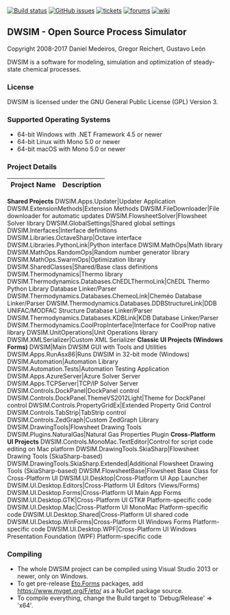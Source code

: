 [![Build status](https://ci.appveyor.com/api/projects/status/dpng11yi6dusqenr?svg=true)](https://ci.appveyor.com/project/DanWBR/dwsim5)
[![GitHub issues](https://img.shields.io/github/issues/DanWBR/dwsim5.svg)](https://github.com/DanWBR/dwsim5/issues)
[![tickets](https://img.shields.io/badge/view-tickets-blackgray.svg)](https://sourceforge.net/p/dwsim/tickets/)
[![forums](https://img.shields.io/badge/join-the%20forums-yellowgreen.svg)](https://sourceforge.net/p/dwsim/discussion/?source=navbar)
[![wiki](https://img.shields.io/badge/visit-website-blacksteelblue.svg)](http://dwsim.inforside.com.br)

## DWSIM - Open Source Process Simulator
Copyright 2008-2017 Daniel Medeiros, Gregor Reichert, Gustavo León

DWSIM is a software for modeling, simulation and optimization of steady-state chemical processes.

### License

DWSIM is licensed under the GNU General Public License (GPL) Version 3.

### Supported Operating Systems

- 64-bit Windows with .NET Framework 4.5 or newer
- 64-bit Linux with Mono 5.0 or newer
- 64-bit macOS with Mono 5.0 or newer

### Project Details

**Project Name** | **Description**
------------ | -------------
**Shared Projects**
DWSIM.Apps.Updater|Updater Application
DWSIM.ExtensionMethods|Extension Methods
DWSIM.FileDownloader|File downloader for automatic updates
DWSIM.FlowsheetSolver|Flowsheet Solver library
DWSIM.GlobalSettings|Shared global settings
DWSIM.Interfaces|Interface definitions
DWSIM.Libraries.OctaveSharp|Octave interface 
DWSIM.Libraries.PythonLink|Python interface 
DWSIM.MathOps|Math library
DWSIM.MathOps.RandomOps|Random number generator library
DWSIM.MathOps.SwarmOps|Optimization library
DWSIM.SharedClasses|Shared/Base class definitions
DWSIM.Thermodynamics|Thermo library
DWSIM.Thermodynamics.Databases.ChEDLThermoLink|ChEDL Thermo Python Library Database Linker/Parser
DWSIM.Thermodynamics.Databases.ChemeoLink|Cheméo Database Linker/Parser
DWSIM.Thermodynamics.Databases.DDBStructureLink|DDB UNIFAC/MODFAC Structure Database Linker/Parser
DWSIM.Thermodynamics.Databases.KDBLink|KDB Database Linker/Parser
DWSIM.Thermodynamics.CoolPropInterface|Interface for CoolProp native library
DWSIM.UnitOperations|Unit Operations library
DWSIM.XMLSerializer|Custom XML Serializer
**Classic UI Projects (Windows Forms)**
DWSIM|Main DWSIM GUI with Tools and Utilities
DWSIM.Apps.RunAsx86|Runs DWSIM in 32-bit mode (Windows)
DWSIM.Automation|Automation Library
DWSIM.Automation.Tests|Automation Testing Application
DWSIM.Apps.AzureServer|Azure Solver Server 
DWSIM.Apps.TCPServer|TCP/IP Solver Server
DWSIM.Controls.DockPanel|DockPanel control
DWSIM.Controls.DockPanel.ThemeVS2012Light|Theme for DockPanel control
DWSIM.Controls.PropertyGridEx|Extended Property Grid Control
DWSIM.Controls.TabStrip|TabStrip control
DWSIM.Controls.ZedGraph|Custom ZedGraph Library
DWSIM.DrawingTools|Flowsheet Drawing Tools
DWSIM.Plugins.NaturalGas|Natural Gas Properties Plugin
**Cross-Platform UI Projects**
DWSIM.Controls.MonoMac.TextEditor|Control for script code editing on Mac platform
DWSIM.DrawingTools.SkiaSharp|Flowsheet Drawing Tools (SkiaSharp-based)
DWSIM.DrawingTools.SkiaSharp.Extended|Additional Flowsheet Drawing Tools (SkiaSharp-based)
DWSIM.FlowsheetBase|Flowsheet Base Class for Cross-Platform UI
DWSIM.UI.Desktop|Cross-Platform UI App Launcher
DWSIM.UI.Desktop.Editors|Cross-Platform UI Editors (Views/Forms)
DWSIM.UI.Desktop.Forms|Cross-Platform UI Main App Forms
DWSIM.UI.Desktop.GTK|Cross-Platform UI GTK# Platform-specific code
DWSIM.UI.Desktop.Mac|Cross-Platform UI MonoMac Platform-specific code
DWSIM.UI.Desktop.Shared|Cross-Platform UI shared code
DWSIM.UI.Desktop.WinForms|Cross-Platform UI Windows Forms Platform-specific code
DWSIM.UI.Desktop.WPF|Cross-Platform UI Windows Presentation Foundation (WPF) Platform-specific code

### Compiling

- The whole DWSIM project can be compiled using Visual Studio 2013 or newer, only on Windows.
- To get pre-release [Eto.Forms](https://github.com/picoe/Eto) packages, add https://www.myget.org/F/eto/ as a NuGet package source.
- To compile everything, change the Build target to 'Debug/Release' => 'x64'.
